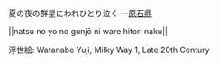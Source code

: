 夏の夜の群星にわれひとり泣く
—[原石鼎](https://ja.wikipedia.org/wiki/原石鼎)

||natsu no yo no gunjō ni ware hitori naku||

浮世絵: Watanabe Yuji, Milky Way 1, Late 20th Century